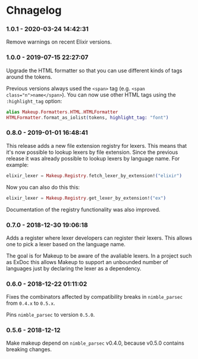 # Chnagelog

<!-- %% CHANGELOG_ENTRIES %% -->

### 1.0.1 - 2020-03-24 14:42:31

Remove warnings on recent Elixir versions.


### 1.0.0 - 2019-07-15 22:27:07

Upgrade the HTML formatter so that you can use different kinds of tags around the tokens.

Previous versions always used the `<span>` tag (e.g. `<span class="n">name</span>`).
You can now use other HTML tags using the `:highlight_tag` option:

```elixir
alias Makeup.Formatters.HTML.HTMLFormatter
HTMLFormatter.format_as_iolist(tokens, highlight_tag: "font")
```


### 0.8.0 - 2019-01-01 16:48:41

This release adds a new file extension registry for lexers.
This means that it's now possible to lookup lexers by file extension.
Since the previous release it was already possible to lookup lexers by language name.
For example:

```elixir
elixir_lexer = Makeup.Registry.fetch_lexer_by_extension!("elixir")
```

Now you can also do this this:

```elixir
elixir_lexer = Makeup.Registry.get_lexer_by_extension!("ex")
```

Documentation of the registry functionality was also improved.


### 0.7.0 - 2018-12-30 19:06:18

Adds a register where lexer developers can register their lexers.
This allows one to pick a lexer based on the language name.

The goal is for Makeup to be aware of the avaliable lexers.
In a project such as ExDoc this allows Makeup to support an unbounded number of languages just by declaring the lexer as a dependency.


### 0.6.0 - 2018-12-22 01:11:02

Fixes the combinators affected by compatibility breaks in `nimble_parsec` from `0.4.x` to `0.5.x`.

Pins `nimble_parsec` to version `0.5.0`.


### 0.5.6 - 2018-12-12

Make makeup depend on `nimble_parsec` v0.4.0, because v0.5.0 contains breaking changes.

